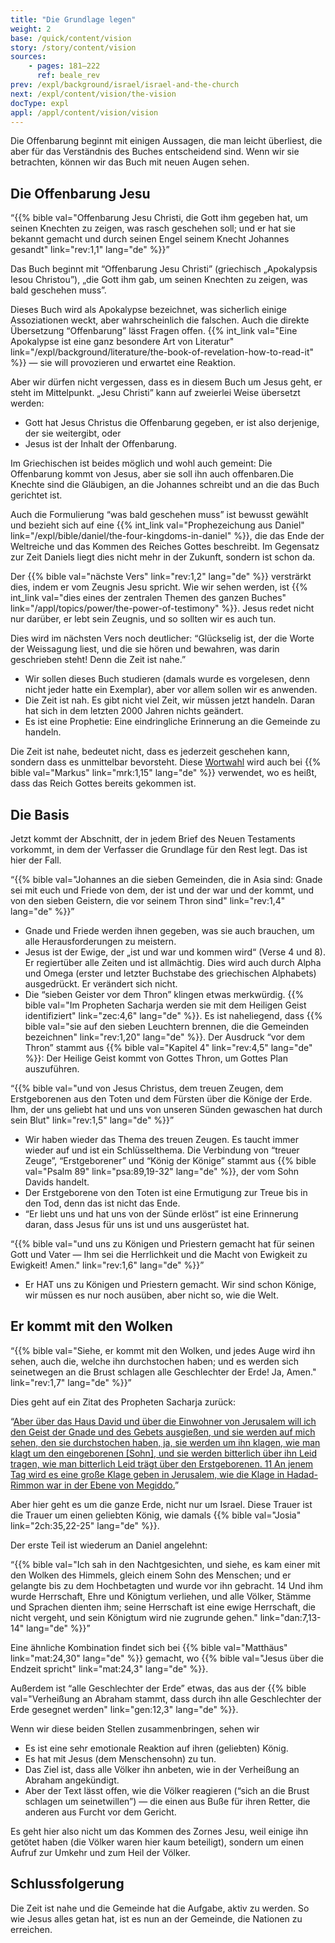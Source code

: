 ```yaml
---
title: "Die Grundlage legen"
weight: 2
base: /quick/content/vision
story: /story/content/vision
sources: 
    - pages: 181–222
      ref: beale_rev
prev: /expl/background/israel/israel-and-the-church
next: /expl/content/vision/the-vision
docType: expl
appl: /appl/content/vision/vision
---
```


Die Offenbarung beginnt mit einigen Aussagen, die man leicht überliest, die aber für das Verständnis des Buches entscheidend sind. Wenn wir sie betrachten, können wir das Buch mit neuen Augen sehen.

## Die Offenbarung Jesu

<a name="7a04"></a>
“{{% bible val="Offenbarung Jesu Christi, die Gott ihm gegeben hat, um seinen Knechten zu zeigen, was rasch geschehen soll; und er hat sie bekannt gemacht und durch seinen Engel seinem Knecht Johannes gesandt" link="rev:1,1" lang="de" %}}”

Das Buch beginnt mit “Offenbarung Jesu Christi” (griechisch „Apokalypsis Iesou Christou”), „die Gott ihm gab, um seinen Knechten zu zeigen, was bald geschehen muss”.

Dieses Buch wird als Apokalypse bezeichnet, was sicherlich einige Assoziationen weckt, aber wahrscheinlich die falschen. Auch die direkte Übersetzung “Offenbarung” lässt Fragen offen. {{% int_link val="Eine Apokalypse ist eine ganz besondere Art von Literatur" link="/expl/background/literature/the-book-of-revelation-how-to-read-it" %}} — sie will provozieren und erwartet eine Reaktion.

Aber wir dürfen nicht vergessen, dass es in diesem Buch um Jesus geht, er steht im Mittelpunkt. „Jesu Christi” kann auf zweierlei Weise übersetzt werden:

- Gott hat Jesus Christus die Offenbarung gegeben, er ist also derjenige, der sie weitergibt, oder
- Jesus ist der Inhalt der Offenbarung.

Im Griechischen ist beides möglich und wohl auch gemeint: Die Offenbarung kommt von Jesus, aber sie soll ihn auch offenbaren.Die Knechte sind die Gläubigen, an die Johannes schreibt und an die das Buch gerichtet ist.

Auch die Formulierung “was bald geschehen muss” ist bewusst gewählt und bezieht sich auf eine {{% int_link val="Prophezeichung aus Daniel" link="/expl/bible/daniel/the-four-kingdoms-in-daniel" %}}, die das Ende der Weltreiche und das Kommen des Reiches Gottes beschreibt. Im Gegensatz zur Zeit Daniels liegt dies nicht mehr in der Zukunft, sondern ist schon da.

Der {{% bible val="nächste Vers" link="rev:1,2" lang="de" %}} versträrkt dies, indem er vom Zeugnis Jesu spricht. Wie wir sehen werden, ist {{% int_link val="dies eines der zentralen Themen des ganzen Buches" link="/appl/topics/power/the-power-of-testimony" %}}. Jesus redet nicht nur darüber, er lebt sein Zeugnis, und so sollten wir es auch tun.

Dies wird im nächsten Vers noch deutlicher: “Glückselig ist, der die Worte der Weissagung liest, und die sie hören und bewahren, was darin geschrieben steht! Denn die Zeit ist nahe.”

- Wir sollen dieses Buch studieren (damals wurde es vorgelesen, denn nicht jeder hatte ein Exemplar), aber vor allem sollen wir es anwenden.
- Die Zeit ist nah. Es gibt nicht viel Zeit, wir müssen jetzt handeln. Daran hat sich in dem letzten 2000 Jahren nichts geändert.
- Es ist eine Prophetie: Eine eindringliche Erinnerung an die Gemeinde zu handeln.

Die Zeit ist nahe, bedeutet nicht, dass es jederzeit geschehen kann, sondern dass es unmittelbar bevorsteht. Diese [Wortwahl](https://biblehub.com/interlinear/mark/1-15.htm) wird auch bei {{% bible val="Markus" link="mrk:1,15" lang="de" %}} verwendet, wo es heißt, dass das Reich Gottes bereits gekommen ist.

## Die Basis

<a name="bb4f"></a>
Jetzt kommt der Abschnitt, der in jedem Brief des Neuen Testaments vorkommt, in dem der Verfasser die Grundlage für den Rest legt. Das ist hier der Fall.

“{{% bible val="Johannes an die sieben Gemeinden, die in Asia sind: Gnade sei mit euch und Friede von dem, der ist und der war und der kommt, und von den sieben Geistern, die vor seinem Thron sind" link="rev:1,4" lang="de" %}}”

- Gnade und Friede werden ihnen gegeben, was sie auch brauchen, um alle Herausforderungen zu meistern.
- Jesus ist der Ewige, der „ist und war und kommen wird“ (Verse 4 und 8). Er regiertüber alle Zeiten und ist allmächtig. Dies wird auch durch Alpha und Omega (erster und letzter Buchstabe des griechischen Alphabets) ausgedrückt. Er verändert sich nicht.
- Die “sieben Geister vor dem Thron” klingen etwas merkwürdig. {{% bible val="Im Propheten Sacharja werden sie mit dem Heiligen Geist identifiziert" link="zec:4,6" lang="de" %}}. Es ist naheliegend, dass {{% bible val="sie auf den sieben Leuchtern brennen, die die Gemeinden bezeichnen" link="rev:1,20" lang="de" %}}. Der Ausdruck “vor dem Thron” stammt aus {{% bible val="Kapitel 4" link="rev:4,5" lang="de" %}}: Der Heilige Geist kommt von Gottes Thron, um Gottes Plan auszuführen.

“{{% bible val="und von Jesus Christus, dem treuen Zeugen, dem Erstgeborenen aus den Toten und dem Fürsten über die Könige der Erde. Ihm, der uns geliebt hat und uns von unseren Sünden gewaschen hat durch sein Blut" link="rev:1,5" lang="de" %}}”

- Wir haben wieder das Thema des treuen Zeugen. Es taucht immer wieder auf und ist ein Schlüsselthema. Die Verbindung von “treuer Zeuge”, “Erstgeborener” und “König der Könige” stammt aus {{% bible val="Psalm 89" link="psa:89,19-32" lang="de" %}}, der vom Sohn Davids handelt.
- Der Erstgeborene von den Toten ist eine Ermutigung zur Treue bis in den Tod, denn das ist nicht das Ende.
- “Er liebt uns und hat uns von der Sünde erlöst” ist eine Erinnerung daran, dass Jesus für uns ist und uns ausgerüstet hat.

“{{% bible val="und uns zu Königen und Priestern gemacht hat für seinen Gott und Vater — Ihm sei die Herrlichkeit und die Macht von Ewigkeit zu Ewigkeit! Amen." link="rev:1,6" lang="de" %}}”

- Er HAT uns zu Königen und Priestern gemacht. Wir sind schon Könige, wir müssen es nur noch ausüben, aber nicht so, wie die Welt.

## Er kommt mit den Wolken

<a name="aaf2"></a>
“{{% bible val="Siehe, er kommt mit den Wolken, und jedes Auge wird ihn sehen, auch die, welche ihn durchstochen haben; und es werden sich seinetwegen an die Brust schlagen alle Geschlechter der Erde! Ja, Amen." link="rev:1,7" lang="de" %}}”

Dies geht auf ein Zitat des Propheten Sacharja zurück:

“[Aber über das Haus David und über die Einwohner von Jerusalem will ich den Geist der Gnade und des Gebets ausgießen, und sie werden auf mich sehen, den sie durchstochen haben, ja, sie werden um ihn klagen, wie man klagt um den eingeborenen [Sohn], und sie werden bitterlich über ihn Leid tragen, wie man bitterlich Leid trägt über den Erstgeborenen. 11 An jenem Tag wird es eine große Klage geben in Jerusalem, wie die Klage in Hadad-Rimmon war in der Ebene von Megiddo.](https://www.bibleserver.com/SLT/Sacharja12%2C10-11)”

Aber hier geht es um die ganze Erde, nicht nur um Israel. Diese Trauer ist die Trauer um einen geliebten König, wie damals {{% bible val="Josia" link="2ch:35,22-25" lang="de" %}}.

Der erste Teil ist wiederum an Daniel angelehnt:

“{{% bible val="Ich sah in den Nachtgesichten, und siehe, es kam einer mit den Wolken des Himmels, gleich einem Sohn des Menschen; und er gelangte bis zu dem Hochbetagten und wurde vor ihn gebracht. 14 Und ihm wurde Herrschaft, Ehre und Königtum verliehen, und alle Völker, Stämme und Sprachen dienten ihm; seine Herrschaft ist eine ewige Herrschaft, die nicht vergeht, und sein Königtum wird nie zugrunde gehen." link="dan:7,13-14" lang="de" %}}”

Eine ähnliche Kombination findet sich bei {{% bible val="Matthäus" link="mat:24,30" lang="de" %}} gemacht, wo {{% bible val="Jesus über die Endzeit spricht" link="mat:24,3" lang="de" %}}.

Außerdem ist “alle Geschlechter der Erde” etwas, das aus der {{% bible val="Verheißung an Abraham stammt, dass durch ihn alle Geschlechter der Erde gesegnet werden" link="gen:12,3" lang="de" %}}.

Wenn wir diese beiden Stellen zusammenbringen, sehen wir

- Es ist eine sehr emotionale Reaktion auf ihren (geliebten) König.
- Es hat mit Jesus (dem Menschensohn) zu tun.
- Das Ziel ist, dass alle Völker ihn anbeten, wie in der Verheißung an Abraham angekündigt.
- Aber der Text lässt offen, wie die Völker reagieren (“sich an die Brust schlagen um seinetwillen”) — die einen aus Buße für ihren Retter, die anderen aus Furcht vor dem Gericht.

Es geht hier also nicht um das Kommen des Zornes Jesu, weil einige ihn getötet haben (die Völker waren hier kaum beteiligt), sondern um einen Aufruf zur Umkehr und zum Heil der Völker.

## Schlussfolgerung

<a name="b6f7"></a>
Die Zeit ist nahe und die Gemeinde hat die Aufgabe, aktiv zu werden. So wie Jesus alles getan hat, ist es nun an der Gemeinde, die Nationen zu erreichen.
